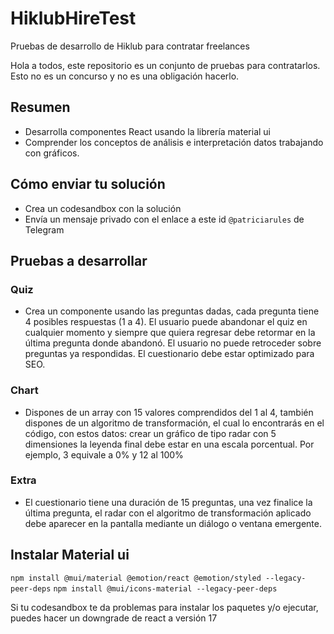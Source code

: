 # HiklubHireTest
Pruebas de desarrollo de Hiklub para contratar freelances
 
Hola a todos, este repositorio es un conjunto de pruebas para contratarlos. Esto no es un concurso y no es una obligación hacerlo.

## Resumen

- Desarrolla componentes React usando la librería material ui
- Comprender los conceptos de análisis e interpretación datos trabajando con gráficos.

## Cómo enviar tu solución

- Crea un codesandbox con la solución
- Envía un mensaje privado con el enlace a este id `@patriciarules` de Telegram

## Pruebas a desarrollar

### Quiz

- Crea un componente usando las preguntas dadas, cada pregunta tiene 4 posibles respuestas (1 a 4). El usuario puede abandonar el quiz en cualquier momento y siempre que quiera regresar debe retormar en la última pregunta donde abandonó. El usuario no puede retroceder sobre preguntas ya respondidas. El cuestionario debe estar optimizado para SEO.

### Chart

-  Dispones de un array con 15 valores comprendidos del 1 al 4, también dispones de un algoritmo de transformación, el cual lo encontrarás en el código, con estos datos: crear un gráfico de tipo radar con 5 dimensiones la leyenda final debe estar en una escala porcentual. Por ejemplo, 3 equivale a 0% y 12 al 100%

### Extra

- El cuestionario tiene una duración de 15 preguntas, una vez finalice la última pregunta, el radar con el algoritmo de transformación aplicado debe aparecer en la pantalla mediante un diálogo o ventana emergente.


## Instalar Material ui

`npm install @mui/material @emotion/react @emotion/styled --legacy-peer-deps`
`npm install @mui/icons-material --legacy-peer-deps`

Si tu codesandbox te da problemas para instalar los paquetes y/o ejecutar, puedes hacer un downgrade de react a versión 17
